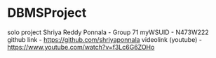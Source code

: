 # DBMSProject
  solo project
  Shriya Reddy Ponnala - Group 71
  myWSUID - N473W222
  github link - https://github.com/shriyaponnala
  videolink (youtube) - https://www.youtube.com/watch?v=f3Lc6G6ZOHo
